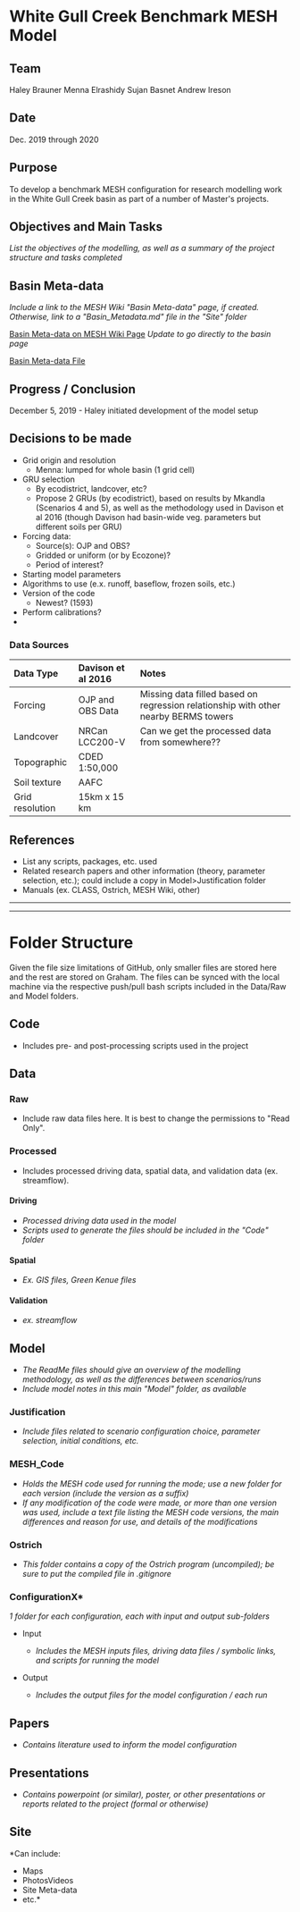 # White Gull Creek Benchmark MESH Model

## Team
  Haley Brauner
  Menna Elrashidy
  Sujan Basnet
  Andrew Ireson

## Date
Dec. 2019 through 2020

## Purpose
  To develop a benchmark MESH configuration for research modelling work in the White Gull Creek basin as part of a number of Master's projects.

## Objectives and Main Tasks
  *List the objectives of the modelling, as well as a summary of the project structure and tasks completed*

## Basin Meta-data
*Include a link to the MESH Wiki "Basin Meta-data" page, if created. Otherwise, link to a "Basin_Metadata.md" file in the "Site" folder*

[Basin Meta-data on MESH Wiki Page](https://wiki.usask.ca/display/MESH/White+Gull+Creek+Basin) *Update to go directly to the basin page*

[Basin Meta-data File](https://github.com/HaleyBrauner/MESH_Repo_Template/blob/master/Site/BasinMetaData.md)

## Progress / Conclusion
December 5, 2019 - Haley initiated development of the model setup

## Decisions to be made
- Grid origin and resolution
  - Menna: lumped for whole basin (1 grid cell)
- GRU selection
  - By ecodistrict, landcover, etc?
  - Propose 2 GRUs (by ecodistrict), based on results by Mkandla (Scenarios 4 and 5), as well as the methodology used in Davison et al 2016 (though Davison had basin-wide veg. parameters but different soils per GRU)
- Forcing data:
  - Source(s): OJP and OBS?
  - Gridded or uniform (or by Ecozone)?
  - Period of interest?
- Starting model parameters
- Algorithms to use (e.x. runoff, baseflow, frozen soils, etc.)
- Version of the code
  - Newest? (1593)
- Perform calibrations?
-

### Data Sources
| Data Type     | Davison et al 2016 | Notes  |
| :------------ |:-------------| :-----|
| Forcing      | OJP and OBS Data | Missing data filled based on regression relationship with other nearby BERMS towers |
| Landcover  | NRCan LCC200-V  | Can we get the processed data from somewhere?? |
| Topographic | CDED 1:50,000  |     |
| Soil texture | AAFC | |
| Grid resolution | 15km x 15 km | |

## References
- List any scripts, packages, etc. used
- Related research papers and other information (theory, parameter selection, etc.); could include a copy in Model>Justification folder
- Manuals (ex. CLASS, Ostrich, MESH Wiki, other)

___
___
# Folder Structure
Given the file size limitations of GitHub, only smaller files are stored here and the rest are stored on Graham. The files can be synced with the local machine via the respective push/pull bash scripts included in the Data/Raw and Model folders.

## Code
- Includes pre- and post-processing scripts used in the project

## Data

### Raw
- Include raw data files here. It is best to change the permissions to "Read Only".

### Processed
- Includes processed driving data, spatial data, and validation data (ex. streamflow).

#### Driving
- *Processed driving data used in the model*
- *Scripts used to generate the files should be included in the "Code" folder*

#### Spatial
- *Ex. GIS files, Green Kenue files*

#### Validation
- *ex. streamflow*

## Model
- *The ReadMe files should give an overview of the modelling methodology, as well as the differences between scenarios/runs*
- *Include model notes in this main "Model" folder, as available*

### Justification
- *Include files related to scenario configuration choice, parameter selection, initial conditions, etc.*

### MESH_Code
- *Holds the MESH code used for running the mode; use a new folder for each version (include the version as a suffix)*
- *If any modification of the code were made, or more than one version was used, include a text file listing the MESH code versions, the main differences and reason for use, and details of the modifications*

### Ostrich
- *This folder contains a copy of the Ostrich program (uncompiled); be sure to put the compiled file in .gitignore*

### ConfigurationX*
*1 folder for each configuration, each with input and output sub-folders*

- Input  
  - *Includes the MESH inputs files, driving data files / symbolic links, and scripts for running the model*

- Output
  - *Includes the output files for the model configuration / each run*

## Papers
- *Contains literature used to inform the model configuration*

## Presentations
- *Contains powerpoint (or similar), poster, or other presentations or reports related to the project (formal or otherwise)*

## Site
*Can include:
- Maps
- PhotosVideos
- Site Meta-data
- etc.*
